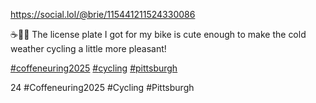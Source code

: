  https://social.lol/@brie/115441211524330086   <p>☕🍁🍂 The license plate I got for my bike is cute enough to make the cold weather cycling a little more pleasant! </p><p><a href="https://social.lol/tags/coffeneuring2025" class="mention hashtag" rel="tag">#<span>coffeneuring2025</span></a> <a href="https://social.lol/tags/cycling" class="mention hashtag" rel="tag">#<span>cycling</span></a> <a href="https://social.lol/tags/pittsburgh" class="mention hashtag" rel="tag">#<span>pittsburgh</span></a></p>   24 #Coffeneuring2025 #Cycling #Pittsburgh